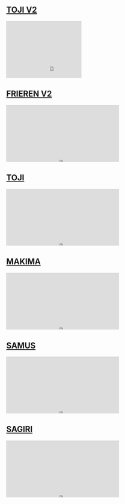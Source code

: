 ## [TOJI V2](https://www.sukawaii.com/products/toji-2)
<div style="overflow:hidden;padding:0;position:relative;height:150;width:200;"><iframe 
style="-moz-transform: scale(0.25, 0.25); - webkit-transform: scale(0.25, 0.25); 
-o-transform: scale(0.25, 0.25);
-ms-transform: scale(0.25, 0.25);
transform: scale(0.25, 0.25); 
-moz-transform-origin: top left;
-webkit-transform-origin: top left;
-o-transform-origin: top left;-ms-transform-origin: top left;transform-origin: top left;" height=1000 width=1000 src="https://www.sukawaii.com/cdn/shop/files/toji-v2-peekers-695.png?v=1702340188"></iframe></div>

## [FRIEREN V2](https://www.sukawaii.com/products/copy-of-aijou)
<div style="overflow:hidden;padding:0;position:relative;height:150;width:300;"><iframe 
style="-moz-transform: scale(0.25, 0.25); - webkit-transform: scale(0.25, 0.25); 
-o-transform: scale(0.25, 0.25);
-ms-transform: scale(0.25, 0.25);
transform: scale(0.25, 0.25); 
-moz-transform-origin: top left;
-webkit-transform-origin: top left;
-o-transform-origin: top left;-ms-transform-origin: top left;transform-origin: top left;" height=1200 width=1200 src="https://www.sukawaii.com/cdn/shop/files/frieren-v2-peekers-905.png?v=1699925176"></iframe></div>

## [TOJI](https://www.sukawaii.com/products/toji-1)
<div style="overflow:hidden;padding:0;position:relative;height:150;width:300;"><iframe 
style="-moz-transform: scale(0.25, 0.25); - webkit-transform: scale(0.25, 0.25); 
-o-transform: scale(0.25, 0.25);
-ms-transform: scale(0.25, 0.25);
transform: scale(0.25, 0.25); 
-moz-transform-origin: top left;
-webkit-transform-origin: top left;
-o-transform-origin: top left;-ms-transform-origin: top left;transform-origin: top left;" height=1200 width=1200 src="https://www.sukawaii.com/cdn/shop/files/toji-peekers-430.png?v=1690068365"></iframe></div>

## [MAKIMA](https://www.sukawaii.com/products/makima?pr_prod_strat=e5_desc&pr_rec_id=308f21c81&pr_rec_pid=6942443864229&pr_ref_pid=7959201972445&pr_seq=uniform)
<div style="overflow:hidden;padding:0;position:relative;height:150;width:300;"><iframe 
style="-moz-transform: scale(0.25, 0.25); - webkit-transform: scale(0.25, 0.25); 
-o-transform: scale(0.25, 0.25);
-ms-transform: scale(0.25, 0.25);
transform: scale(0.25, 0.25); 
-moz-transform-origin: top left;
-webkit-transform-origin: top left;
-o-transform-origin: top left;-ms-transform-origin: top left;transform-origin: top left;" height=1200 width=1200 src="https://www.sukawaii.com/cdn/shop/products/makima-peekers-502.png?v=1654200079"></iframe></div>

## [SAMUS](https://www.sukawaii.com/products/samus)
<div style="overflow:hidden;padding:0;position:relative;height:150;width:300;"><iframe 
style="-moz-transform: scale(0.25, 0.25); - webkit-transform: scale(0.25, 0.25); 
-o-transform: scale(0.25, 0.25);
-ms-transform: scale(0.25, 0.25);
transform: scale(0.25, 0.25); 
-moz-transform-origin: top left;
-webkit-transform-origin: top left;
-o-transform-origin: top left;-ms-transform-origin: top left;transform-origin: top left;" height=1200 width=1200 src="https://www.sukawaii.com/cdn/shop/files/samus-peekers-968.png?v=1690068246"></iframe></div>

## [SAGIRI](https://www.sukawaii.com/products/sagiri)
<div style="overflow:hidden;padding:0;position:relative;height:150;width:300;"><iframe 
style="-moz-transform: scale(0.25, 0.25); - webkit-transform: scale(0.25, 0.25); 
-o-transform: scale(0.25, 0.25);
-ms-transform: scale(0.25, 0.25);
transform: scale(0.25, 0.25); 
-moz-transform-origin: top left;
-webkit-transform-origin: top left;
-o-transform-origin: top left;-ms-transform-origin: top left;transform-origin: top left;" height=1200 width=1200 src="https://www.sukawaii.com/cdn/shop/products/sagiri-peekers-634.png?v=1682010651"></iframe></div>



